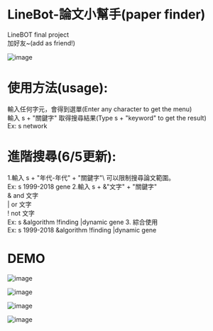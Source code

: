 # LineBot-論文小幫手(paper finder)
  LineBOT final project\
加好友~(add as friend!)

![image](https://github.com/shengchichi/LineBot/blob/master/qrcode.png)
# 使用方法(usage):
  輸入任何字元，會得到選單(Enter any character to get the menu)\
  輸入 s + "關鍵字" 取得搜尋結果(Type s + "keyword" to get the result)\
  Ex: s network
# 進階搜尋(6/5更新):
  1.輸入 s + "年代-年代" + "關鍵字"\ 
    可以限制搜尋論文範圍。\
    Ex: s 1999-2018 gene
  2.輸入 s + &"文字" + "關鍵字"\
    & and 文字\
    | or 文字\
    ! not 文字\
    Ex: s &algorithm !finding |dynamic gene
  3. 綜合使用\
    Ex: s 1999-2018 &algorithm !finding |dynamic gene
# DEMO 
![image](https://github.com/shengchichi/LineBot/blob/master/IMG_0992.PNG)

![image](https://github.com/shengchichi/LineBot/blob/master/IMG_0995.PNG)

![image](https://github.com/shengchichi/LineBot/blob/master/IMG_0993.PNG)

![image](https://github.com/shengchichi/LineBot/blob/master/IMG_0994.PNG)
